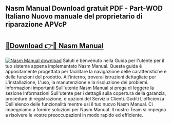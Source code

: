 ## Nasm Manual Download gratuit PDF - Part-WOD Italiano Nuovo manuale del proprietario di riparazione APVcP

# <h2><a href="http://dfb58z.blite.top/?on=Nasm+Manual">🔗Download 👉🔴 Nasm Manual</a></h2>

[![Nasm Manual download](https://i.imgur.com/lujVjoI.png)](http://dfb58z.blite.top/?on=Nasm+Manual)
Saluti e benvenuto nella Guida per l'utente per il tuo sistema appena implementato Nasm Manual. Questa guida è appositamente progettata per facilitare la navigazione delle caratteristiche e delle funzioni del prodotto. All'interno, troverai istruzioni dettagliate per L'installazione, L'uso, la manutenzione e la risoluzione dei problemi. Informazioni importanti Sull'utente Nasm Manual si prega di leggere la sezione Informazioni Sull'utente per i dettagli sulla copertura della garanzia, procedure di registrazione, e opzioni del Servizio Clienti. Goditi L'efficienza Dell'elenco delle funzionalità mentre usi il tuo nuovo Nasm Manual. Ci impegniamo a fornire soluzioni per Nasm Manual. Il nostro Team si impegna a risolvere le vostre preoccupazioni in modo rapido ed efficiente.
